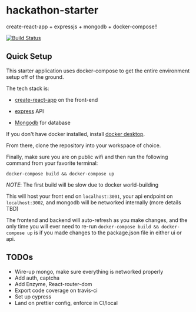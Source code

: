 # hackathon-starter
create-react-app + expressjs + mongodb + docker-compose!!

[![Build Status](https://travis-ci.org/alex-hall/hackathon-starter.svg?branch=master)](https://travis-ci.org/alex-hall/hackathon-starter)

## Quick Setup

This starter application uses docker-compose to get the entire environment setup off of the ground.

The tech stack is: 

- [create-react-app](https://github.com/facebook/create-react-app) on the front-end

- [express](https://expressjs.com/) API

- [Mongodb](https://www.mongodb.com/) for database 

If you don't have docker installed, install [docker desktop](https://www.docker.com/products/docker-desktop). 

From there, clone the repository into your workspace of choice. 

Finally, make sure you are on public wifi and then run the following command from your favorite terminal: 

```
docker-compose build && docker-compose up
```

*NOTE*: The first build will be slow due to docker world-building

This will host your front end on `localhost:3001`, your api endpoint on `localhost:3002`, and mongodb will be networked internally (more details TBD)

The frontend and backend will auto-refresh as you make changes, and the only time you will ever need to re-run `docker-compose build && docker-compose up` 
is if you made changes to the package.json file in either ui or api.
 

## TODOs

- Wire-up mongo, make sure everything is networked properly
- Add auth, captcha 
- Add Enzyme, React-router-dom
- Export code coverage on travis-ci
- Set up cypress
- Land on prettier config, enforce in CI/local

